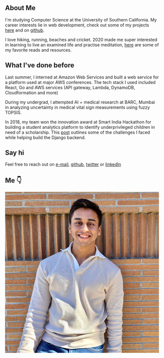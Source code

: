 ---
---

## About Me

I'm studying Computer Science at the University of Southern California. My career interests lie in web development, check out some of my projects [here](projects) and on [github](https://github.com/pixelexel).

I love hiking, running, beaches and cricket. 2020 made me super interested in learning to live an examined life and practise meditation, [here](/books&more) are some of my favorite reads and resources.

## What I've done before

Last summer, I interned at Amazon Web Services and built a web service for a platform used at major AWS conferences. The tech stack I used included React, Go and AWS services (API gateway, Lambda, DynamoDB, Cloudformation and more)

During my undergrad, I attempted AI + medical research at BARC, Mumbai in analyzing uncertainty in medical vital sign measurements using fuzzy TOPSIS.

In 2018, my team won the innovation award at Smart India Hackathon for building a student analytics platform to identify underprivileged children in need of a scholarship. This [post](/mapping-external-data-to-django-model-attributes) outlines some of the challenges I faced while helping build the Django backend.

## Say hi

Feel free to reach out on [e-mail](mailto:akshaydi@usc.edu), [github](https://github.com/pixelexel), [twitter](https://twitter.com/pixelexel) or [linkedIn](https://www.linkedin.com/in/akshayjp/)

## Me 👇

![me](./assets/me.jpeg)
